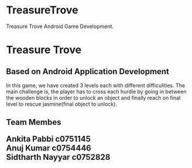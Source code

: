 # TreasureTrove
Treasure Trove Android Game Development. 
<h1>Treasure Trove</h1>
<h2>Based on Android Application Development</h2>
<p>In this game, we have created 3 levels each with different difficulities. 
The main challenge is, the player has to cross each hurdle by going in between the wooden blocks in order to unlock an object and finally reach on final level to rescue jasmine(final object to unlock).</p>

<h2>Team Membes</h2r>
<p>Ankita Pabbi c0751145 <br>
Anuj Kumar c0754446 <br>
Sidtharth Nayyar c0752828 </p>
